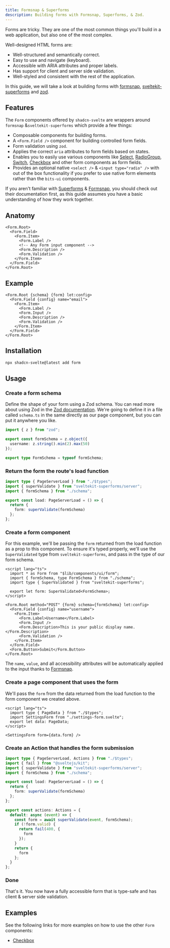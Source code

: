 ```yaml
---
title: Formsnap & Superforms
description: Building forms with Formsnap, Superforms, & Zod.
---
```


<script>
	import { Steps, ComponentPreview, FormPreview } from '@/components/docs';
</script>

Forms are tricky. They are one of the most common things you'll build in a web application, but also one of the most complex.

Well-designed HTML forms are:

- Well-structured and semantically correct.
- Easy to use and navigate (keyboard).
- Accessible with ARIA attributes and proper labels.
- Has support for client and server side validation.
- Well-styled and consistent with the rest of the application.

In this guide, we will take a look at building forms with [formsnap](https://formsnap.dev), [sveltekit-superforms](https://superforms.rocks) and [zod](https://zod.dev).

## Features

The `Form` components offered by `shadcn-svelte` are wrappers around `formsnap` &`sveltekit-superforms` which provide a few things:

- Composable components for building forms.
- A `<Form.Field />` component for building controlled form fields.
- Form validation using `zod`.
- Applies the correct `aria` attributes to form fields based on states.
- Enables you to easily use various components like [Select](/docs/components/select), [RadioGroup](/docs/components/radio-group), [Switch](/docs/components/switch), [Checkbox](/docs/components/checkbox) and other form components as form fields.
- Provides an optional native `<select />` & `<input type="radio" />` with out of the box functionality if you prefer to use native form elements rather than the `bits-ui` components.

If you aren't familiar with [Superforms](https://superforms.rocks) & [Formsnap](https://formsnap.dev), you should check out their documentation first, as this guide assumes you have a basic understanding of how they work together.

## Anatomy

```svelte
<Form.Root>
  <Form.Field>
    <Form.Item>
      <Form.Label />
      <!-- Any Form input component -->
      <Form.Description />
      <Form.Validation />
    </Form.Item>
  </Form.Field>
</Form.Root>
```

## Example

```svelte
<Form.Root {schema} {form} let:config>
  <Form.Field {config} name="email">
    <Form.Item>
      <Form.Label />
      <Form.Input />
      <Form.Description />
      <Form.Validation />
    </Form.Item>
  </Form.Field>
</Form.Root>
```

## Installation

```bash
npx shadcn-svelte@latest add form
```

## Usage

<Steps>

### Create a form schema

Define the shape of your form using a Zod schema. You can read more about using Zod in the [Zod documentation](https://zod.dev). We're going to define it in a file called `schema.ts` in the same directly as our page component, but you can put it anywhere you like.

```ts title="src/routes/settings/schema.ts" showLineNumbers
import { z } from "zod";

export const formSchema = z.object({
  username: z.string().min(2).max(50)
});

export type FormSchema = typeof formSchema;
```

### Return the form the route's load function

```ts title="src/routes/settings/+page.server.ts" showLineNumbers
import type { PageServerLoad } from "./$types";
import { superValidate } from "sveltekit-superforms/server";
import { formSchema } from "./schema";

export const load: PageServerLoad = () => {
  return {
    form: superValidate(formSchema)
  };
};
```

### Create a form component

For this example, we'll be passing the `form` returned from the load function as a prop to this component. To ensure it's typed properly, we'll use the `SuperValidated` type from `sveltekit-superforms`, and pass in the type of our form schema.

```svelte title="src/routes/settings/settings-form.svelte" showLineNumbers
<script lang="ts">
  import * as Form from "$lib/components/ui/form";
  import { formSchema, type FormSchema } from "./schema";
  import type { SuperValidated } from "sveltekit-superforms";

  export let form: SuperValidated<FormSchema>;
</script>

<Form.Root method="POST" {form} schema={formSchema} let:config>
  <Form.Field {config} name="username">
    <Form.Item>
      <Form.Label>Username</Form.Label>
      <Form.Input />
      <Form.Description>This is your public display name.</Form.Description>
      <Form.Validation />
    </Form.Item>
  </Form.Field>
  <Form.Button>Submit</Form.Button>
</Form.Root>
```

The `name`, `value`, and all accessibility attributes will be automatically applied to the input thanks to [Formsnap](https://formsnap.dev).

### Create a page component that uses the form

We'll pass the `form` from the data returned from the load function to the form component we created above.

```svelte title="src/routes/settings/+page.svelte" showLineNumbers
<script lang="ts">
  import type { PageData } from "./$types";
  import SettingsForm from "./settings-form.svelte";
  export let data: PageData;
</script>

<SettingsForm form={data.form} />
```

### Create an Action that handles the form submission

```ts title="src/routes/settings/+page.server.ts" showLineNumbers {1-2,12-24}
import type { PageServerLoad, Actions } from "./$types";
import { fail } from "@sveltejs/kit";
import { superValidate } from "sveltekit-superforms/server";
import { formSchema } from "./schema";

export const load: PageServerLoad = () => {
  return {
    form: superValidate(formSchema)
  };
};

export const actions: Actions = {
  default: async (event) => {
    const form = await superValidate(event, formSchema);
    if (!form.valid) {
      return fail(400, {
        form
      });
    }
    return {
      form
    };
  }
};
```

### Done

That's it. You now have a fully accessible form that is type-safe and has client & server side validation.

<FormPreview />

</Steps>

## Examples

See the following links for more examples on how to use the other `Form` components:

- [Checkbox](/docs/components/checkbox#form)
